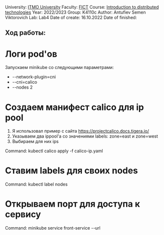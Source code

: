University: [ITMO University](https://itmo.ru/ru/)
Faculty: [FICT](https://fict.itmo.ru)
Course: [Introduction to distributed technologies](https://github.com/itmo-ict-faculty/introduction-to-distributed-technologies)
Year: 2022/2023
Group: K4110c
Author: Antufiev Semen Viktorovich
Lab: Lab4
Date of create: 16.10.2022
Date of finished: 

## Ход работы:

# Логи pod'ов
Запускаем minikube со следующими параметрами:
 * --network-plugin=cni 
 * --cni=calico
 * --nodes 2

# Создаем манифест calico для ip pool
1. Я использовал пример с сайта https://projectcalico.docs.tigera.io/
2. Указываем два ippool'а со значениями labels: zone=east и zone=west
3. Выбираем для них ips 

Command: kubectl calico apply -f calico-ip.yaml

# Ставим labels для своих nodes
Command: kubectl label nodes <node name> <label>

# Открываем порт для доступа к сервису

Command: minikube service front-service --url
